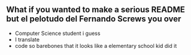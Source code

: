 ## What if you wanted to make a serious README but el pelotudo del Fernando Screws you over

- Computer Science student i guess
- I translate
- code so barebones that it looks like a elementary school kid did it
